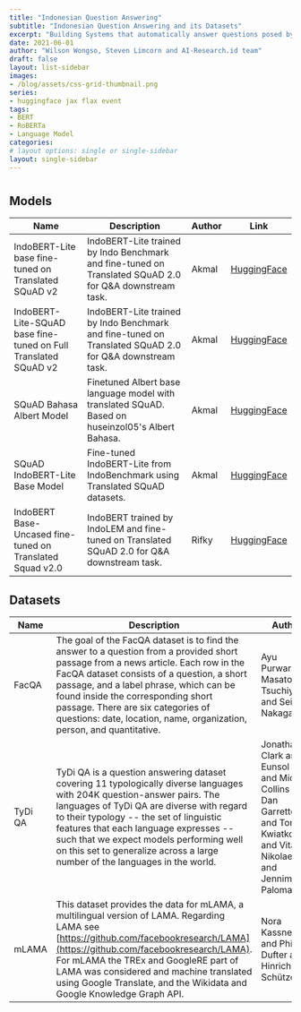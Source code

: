```yaml
---
title: "Indonesian Question Answering"
subtitle: "Indonesian Question Answering and its Datasets"
excerpt: "Building Systems that automatically answer questions posed by humans in a natural language"
date: 2021-06-01
author: "Wilson Wongso, Steven Limcorn and AI-Research.id team"
draft: false
layout: list-sidebar
images:
- /blog/assets/css-grid-thumbnail.png
series:
- huggingface jax flax event
tags:
- BERT
- RoBERTa
- Language Model
categories:
# layout options: single or single-sidebar
layout: single-sidebar
---
```


# 

## Models
| Name                                                            | Description                                                                                             | Author | Link                                                                        |
|-----------------------------------------------------------------|---------------------------------------------------------------------------------------------------------|--------|-----------------------------------------------------------------------------|
| IndoBERT-Lite base fine-tuned on Translated SQuAD v2            | IndoBERT-Lite trained by Indo Benchmark and fine-tuned on Translated SQuAD 2.0 for Q&A downstream task. | Akmal  | [HuggingFace](https://huggingface.co/Wikidepia/indobert-lite-squad)         |
| IndoBERT-Lite-SQuAD base fine-tuned on Full Translated SQuAD v2 | IndoBERT-Lite trained by Indo Benchmark and fine-tuned on Translated SQuAD 2.0 for Q&A downstream task. | Akmal  | [HuggingFace](https://huggingface.co/Wikidepia/indobert-lite-squadx)        |
| SQuAD Bahasa Albert Model                                       | Finetuned Albert base language model with translated SQuAD. Based on huseinzol05's Albert Bahasa.       | Akmal  | [HuggingFace](https://huggingface.co/Wikidepia/albert-bahasa-cased-squad)   |
| SQuAD IndoBERT-Lite Base Model                                  | Fine-tuned IndoBERT-Lite from IndoBenchmark using Translated SQuAD datasets.                            | Akmal  | [HuggingFace](https://huggingface.co/Wikidepia/albert-bahasa-uncased-squad) |
| IndoBERT Base-Uncased fine-tuned on Translated Squad v2.0       | IndoBERT trained by IndoLEM and fine-tuned on Translated SQuAD 2.0 for Q&A downstream task.             | Rifky  | [HuggingFace](https://huggingface.co/Rifky/Indobert-QA)                     |

## Datasets
| Name    | Description                                                                                                                                                                                                                                                                                                                                                                         | Author                                                                                                                                 | Link                                                   |
|---------|-------------------------------------------------------------------------------------------------------------------------------------------------------------------------------------------------------------------------------------------------------------------------------------------------------------------------------------------------------------------------------------|----------------------------------------------------------------------------------------------------------------------------------------|--------------------------------------------------------|
| FacQA   | The goal of the FacQA dataset is to find the answer to a question from a provided short passage from a news article. Each row in the FacQA dataset consists of a question, a short passage, and a label phrase, which can be found inside the corresponding short passage. There are six categories of questions: date, location, name, organization, person, and quantitative.     | Ayu Purwarianti, Masatoshi Tsuchiya, and Seiichi Nakagawa                                                                              | [HuggingFace](https://huggingface.co/datasets/indonlu) |
| TyDi QA | TyDi QA is a question answering dataset covering 11 typologically diverse languages with 204K question-answer pairs. The languages of TyDi QA are diverse with regard to their typology -- the set of linguistic features that each language expresses -- such that we expect models performing well on this set to generalize across a large number of the languages in the world. | Jonathan H. Clark and Eunsol Choi and Michael Collins and Dan Garrette and Tom Kwiatkowski and Vitaly Nikolaev and Jennimaria Palomaki | [HuggingFace](https://huggingface.co/datasets/tydiqa)  |
| mLAMA   | This dataset provides the data for mLAMA, a multilingual version of LAMA. Regarding LAMA see [https://github.com/facebookresearch/LAMA](https://github.com/facebookresearch/LAMA). For mLAMA the TREx and GoogleRE part of LAMA was considered and machine translated using Google Translate, and the Wikidata and Google Knowledge Graph API.                                      | Nora Kassner and Philipp Dufter and Hinrich Schütze                                                                                    | [HuggingFace](https://huggingface.co/datasets/m_lama)  |
